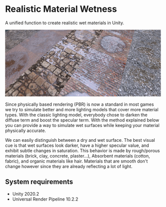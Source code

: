 # Realistic Material Wetness
A unified function to create realistic wet materials in Unity.

![](/Images/RealisticMaterialWetness700x300.png)

Since physically based rendering (PBR) is now a standard in most games we try to simulate better and more lighting models that cover more material types. With the classic lighting model, everybody chose to darken the diffuse term and boost the specular term. With the method explained below you can provide a way to simulate wet surfaces while keeping your material physically accurate.

We can easily distinguish between a dry and wet surface. The best visual cue is that wet surfaces look darker, have a higher specular value, and exhibit subtle changes in saturation.
This behavior is made by rough/porous materials (brick, clay, concrete, plaster...), Absorbent materials (cotton, fabric), and organic materials like hair. Materials that are smooth don't change however since they are already reflecting a lot of light.

System requirements
-------------------

- Unity 2020.2
- Universal Render Pipeline 10.2.2
